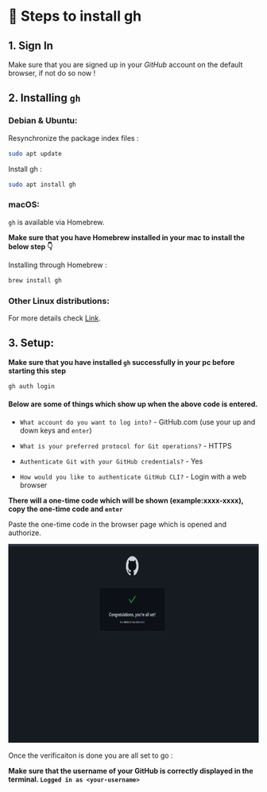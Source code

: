 # :ledger: Steps to install gh

## 1. Sign In

Make sure that you are signed up in your *GitHub* account on the default browser, if not do so now !


## 2. Installing `gh`

### Debian & Ubuntu:

Resynchronize the package index files :
```bash
sudo apt update
```

Install gh :
```bash
sudo apt install gh
```

### macOS:

`gh` is available via Homebrew.

**Make sure that you have Homebrew installed in your mac to install the below step 👇**

Installing through Homebrew :
```bash
brew install gh
```

### Other Linux distributions:
For more details check [Link](https://github.com/cli/cli/blob/trunk/docs/install_linux.md).

## 3. Setup:

**Make sure that you have installed `gh` successfully in your pc before starting this step**

```bash
gh auth login 
```
#### Below are some of things which show up when the above code is entered.

- `What account do you want to log into?` - GitHub.com (use your up and down keys and `enter`)

- `What is your preferred protocol for Git operations?` - HTTPS

- `Authenticate Git with your GitHub credentials?` - Yes

- `How would you like to authenticate GitHub CLI?` - Login with a web browser

**There will a one-time code which will be shown (example:xxxx-xxxx), copy the one-time code and `enter`**

Paste the one-time code in the browser page which is opened and authorize.

<img src = "./assets/1.png" height="400px" alt="GitHub Auth Done Screenshot">


Once the verificaiton is done you are all set to go : 

**Make sure that the username of your GitHub is correctly displayed in the terminal.
`Logged in as <your-username>`**
